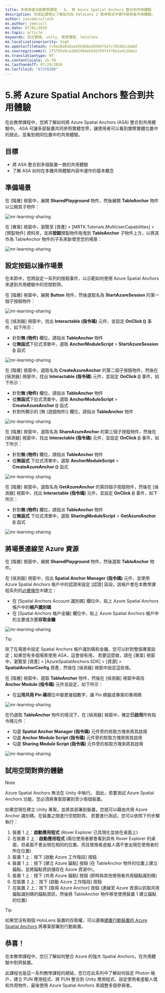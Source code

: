 ```yaml
---
title: 多使用者功能教學課程 - 5。 將 Azure Spatial Anchors 整合到共用體驗
description: 完成此課程以了解如何在 HoloLens 2 應用程式中實作使用者共用體驗。
author: jessemcculloch
ms.author: jemccull
ms.date: 07/01/2020
ms.topic: article
keywords: 混合實境, unity, 教學課程, hololens
ms.localizationpriority: high
ms.openlocfilehash: fc8e20a9ddaa595db0a3d59975e7c785d01c0a6d
ms.sourcegitcommit: 2f5f95a9ca1b02d94eb9163f0f4ff6b1e4126de2
ms.translationtype: HT
ms.contentlocale: zh-TW
ms.lasthandoff: 07/29/2020
ms.locfileid: "87376580"
---
```

# <a name="5-integrating-azure-spatial-anchors-into-a-shared-experience"></a>5.將 Azure Spatial Anchors 整合到共用體驗

在此教學課程中，您將了解如何將 Azure Spatial Anchors (ASA) 整合到共用體驗中。 ASA 可讓多部裝置共同參照實體世界，讓使用者可以看到實際實體位置中的彼此，並看到相同位置中的共用體驗。

## <a name="objectives"></a>目標

* 將 ASA 整合到多個裝置一致的共用體驗
* 了解 ASA 如何在本機共用體驗內容中運作的基本概念

## <a name="preparing-the-scene"></a>準備場景

在 [階層] 視窗中，展開 **SharedPlayground** 物件，然後展開 **TableAnchor** 物件以公開其子物件：

![mr-learning-sharing](images/mr-learning-sharing/sharing-05-section1-step1-1.png)

在 [專案] 視窗中，瀏覽至 [資產] > [MRTK.Tutorials.MultiUserCapabilities] > [預製物件] 資料夾，並將**按鈕**預製物件拖曳到 **TableAnchor** 子物件上方，以將其作為 TableAnchor 物件的子系來新增至您的場景：

![mr-learning-sharing](images/mr-learning-sharing/sharing-05-section1-step1-2.png)

## <a name="configuring-the-buttons-to-operate-the-scene"></a>設定按鈕以操作場景

在本節中，您將設定一系列的按鈕事件，以示範如何使用 Azure Spatial Anchors 來達到共用體驗中的空間對齊。

在 [階層] 視窗中，展開 **Button** 物件，然後選取名為 **StartAzureSession** 的第一個子按鈕物件：

![mr-learning-sharing](images/mr-learning-sharing/sharing-05-section2-step1-1.png)

在 [偵測器] 視窗中，找出 **Interactable (指令碼)** 元件，並設定 **OnClick ()** 事件，如下所示：

* 針對**無 (物件)** 欄位，請指派 **TableAnchor** 物件
* 從**無函式**下拉式清單中，選取 **AnchorModuleScript** > **StartAzureSession ()** 函式

![mr-learning-sharing](images/mr-learning-sharing/sharing-05-section2-step1-2.png)

在 [階層] 視窗中，選取名為 **CreateAzureAnchor** 的第二個子按鈕物件，然後在 [偵測器] 視窗中，找出 **Interactable (指令碼)** 元件，並設定 **OnClick ()** 事件，如下所示：

* 針對**無 (物件)** 欄位，請指派 **TableAnchor** 物件
* 從**無函式**下拉式清單中，選取 **AnchorModuleScript** > **CreateAzureAnchor ()** 函式
* 針對所顯示的 [無 (遊戲物件)] 欄位，請指派 **TableAnchor** 物件

![mr-learning-sharing](images/mr-learning-sharing/sharing-05-section2-step1-3.png)

在 [階層] 視窗中，選取名為 **ShareAzureAnchor** 的第三個子按鈕物件，然後在 [偵測器] 視窗中，找出 **Interactable (指令碼)** 元件，並設定 **OnClick ()** 事件，如下所示：

* 針對**無 (物件)** 欄位，請指派 **TableAnchor** 物件
* 從**無函式** 下拉式清單中，選取 **AnchorModuleScript** > **CreateAzureAnchor ()** 函式

![mr-learning-sharing](images/mr-learning-sharing/sharing-05-section2-step1-4.png)

在 [階層] 視窗中，選取名為 **GetAzureAnchor** 的第四個子按鈕物件，然後在 [偵測器] 視窗中，找出 **Interactable (指令碼)** 元件，並設定 **OnClick ()** 事件，如下所示：

* 針對**無 (物件)** 欄位，請指派 **TableAnchor** 物件
* 從**無函式** 下拉式清單中，選取 **SharingModuleScript** > **GetAzureAnchor ()** 函式

![mr-learning-sharing](images/mr-learning-sharing/sharing-05-section2-step1-5.png)

## <a name="connecting-the-scene-to-the-azure-resource"></a>將場景連線至 Azure 資源

在 [階層] 視窗中，展開 **SharedPlayground** 物件，然後選取 **TableAnchor** 物件。

在 [偵測器] 視窗中，找出 **Spatial Anchor Manager (指令碼)** 元件，並使用 Azure Spatial Anchors 帳戶中的認證來設定 [認證] 區段，該帳戶會在本教學課程系列的[必要條件](mr-learning-sharing-01.md#prerequisites)中建立：

* 在 [Spatial Anchors Account 識別碼] 欄位中，貼上 Azure Spatial Anchors 帳戶中的**帳戶識別碼**
* 在 [Spatial Anchors 帳戶金鑰] 欄位中，貼上 Azure Spatial Anchors 帳戶中的主要或次要**存取金鑰**

![mr-learning-sharing](images/mr-learning-sharing/sharing-05-section3-step1-1.png)

> [!TIP]
> 除了在場景中設定 Spatial Anchors 帳戶識別碼和金鑰，您可以針對整個專案設定；如果您有多個場景使用 ASA，這會很有用。 若要這麼做，請在 [專案] 視窗中，瀏覽至 [資產] > [AzureSpatialAnchors.SDK] > [資源] > **SpatialAnchorConfig** 資產，然後在 [偵測器] 視窗中設定這些值。

在 [階層] 視窗中，選取 **TableAnchor** 物件，然後在 [偵測器] 視窗中尋找 **Anchor Module (指令碼)** 元件並設定，如下所示：

* 在**公用共用 Pin 碼**欄位中變更幾個數字，讓 Pin 碼變成專案的專用碼

![mr-learning-sharing](images/mr-learning-sharing/sharing-05-section3-step1-2.png)

在仍選取 **TableAnchor** 物件的情況下，在 [偵測器] 視窗中，確定**已啟用**所有指令碼元件：

* 勾選 **Spatial Anchor Manager (指令碼)** 元件旁的核取方塊來將其啟用
* 勾選 **Anchor Module Script (指令碼)** 元件旁的核取方塊來將其啟用
* 勾選 **Sharing Module Script (指令碼)** 元件旁的核取方塊來將其啟用

![mr-learning-sharing](images/mr-learning-sharing/sharing-05-section3-step1-3.png)

## <a name="trying-the-experience-with-spatial-alignment"></a>試用空間對齊的體驗

> [!NOTE]
> Azure Spatial Anchors 無法在 Unity 中執行。 因此，若要測試 Azure Spatial Anchors 功能，您必須將專案部署到至少兩個裝置。

如果您現在建立 Unity 專案，並將其部署到裝置，您就可以藉由共用 Azure Anchor 識別碼，在裝置之間進行空間對齊。 若要進行測試，您可以依照下列步驟執行：

1. 裝置 1 上：**啟動應用程式** (Rover Explorer 已具現化並放在桌面上)
2. 在裝置 2 上：**啟動應用程式** (兩位使用者都會看到具有 Rover Explorer 的桌面，但桌面不會出現在相同的位置，而且使用者虛擬人偶不會出現在使用者的所在位置)
3. 裝置 1 上：按下 [啟動 Azure 工作階段] 按鈕
4. 裝置 1 上：按下 [建立 Azure 錨點] 按鈕 (在 TableAnchor 物件的位置上建立錨點，並將錨點資訊儲存在 Azure 資源中)。
5. 裝置 1 上：按下 [共用 Azure 錨點] 按鈕 (即時與其他使用者共用錨點識別碼)
6. 在裝置 2 上：按下 [啟動 Azure 工作階段] 按鈕
7. 在裝置 2 上：按下 [取得 Azure Anchor] 按鈕 (連線至 Azure 資源以抓取共用錨點識別碼的錨點資訊，然後將 TableAnchor 物件移至使用裝置 1 建立錨點的位置)

> [!TIP]
> 如果您沒有兩個 HoloLens 裝置的存取權，可以遵循[建置行動裝置的 Azure Spatial Anchors](mr-learning-asa-05.md) 將專案部署到行動裝置。

## <a name="congratulations"></a>恭喜！

在本教學課程中，您已了解如何整合 Azure 的強大 Spatial Anchors，在共用體驗中對齊裝置。

此課程也是這一系列教學課程的總結，您已在此系列中了解如何設定 Photon 帳戶、建立 PUN 應用程式、將 PUN 整合到 Unity 應用程式、設定使用者虛擬人偶和共用物件，最後使用 Azure Spatial Anchors 來調整多個參與者。
